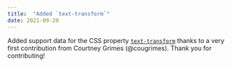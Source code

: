 ```yaml
---
title:  "Added `text-transform`"
date: 2021-09-20
---
```


Added support data for the CSS property [`text-transform`](/features/css-text-transform/) thanks to a very first contribution from Courtney Grimes (@cougrimes). Thank you for contributing!